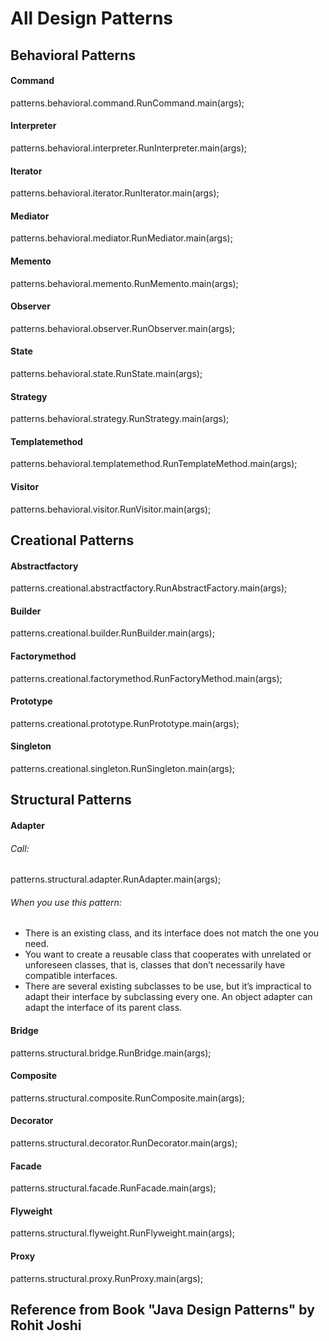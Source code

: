 # All Design Patterns 

## Behavioral Patterns
#### Command
patterns.behavioral.command.RunCommand.main(args);
#### Interpreter
patterns.behavioral.interpreter.RunInterpreter.main(args);
#### Iterator
patterns.behavioral.iterator.RunIterator.main(args);
#### Mediator
patterns.behavioral.mediator.RunMediator.main(args);
#### Memento
patterns.behavioral.memento.RunMemento.main(args);
#### Observer
patterns.behavioral.observer.RunObserver.main(args);
#### State
patterns.behavioral.state.RunState.main(args);
#### Strategy
patterns.behavioral.strategy.RunStrategy.main(args);
#### Templatemethod
patterns.behavioral.templatemethod.RunTemplateMethod.main(args);
#### Visitor
patterns.behavioral.visitor.RunVisitor.main(args);

## Creational Patterns 
#### Abstractfactory
patterns.creational.abstractfactory.RunAbstractFactory.main(args);
#### Builder
patterns.creational.builder.RunBuilder.main(args);
#### Factorymethod
patterns.creational.factorymethod.RunFactoryMethod.main(args);
#### Prototype
patterns.creational.prototype.RunPrototype.main(args);
#### Singleton
patterns.creational.singleton.RunSingleton.main(args);

## Structural Patterns
#### Adapter
###### Call:
patterns.structural.adapter.RunAdapter.main(args);
###### When you use this pattern:
* There is an existing class, and its interface does not match the one you need.
* You want to create a reusable class that cooperates with unrelated or unforeseen classes, that is, classes that don’t necessarily have compatible interfaces.
* There are several existing subclasses to be use, but it’s impractical to adapt their interface by subclassing every one. An object adapter can adapt the interface of its parent class.

#### Bridge
patterns.structural.bridge.RunBridge.main(args);
#### Composite
patterns.structural.composite.RunComposite.main(args);
#### Decorator
patterns.structural.decorator.RunDecorator.main(args);
#### Facade
patterns.structural.facade.RunFacade.main(args);
#### Flyweight
patterns.structural.flyweight.RunFlyweight.main(args);
#### Proxy
patterns.structural.proxy.RunProxy.main(args);


## Reference from Book "Java Design Patterns" by Rohit Joshi
